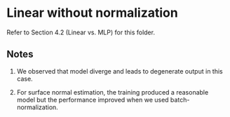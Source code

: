 # Linear without normalization

Refer to Section 4.2 (Linear vs. MLP) for this folder.

## Notes 

1. We observed that model diverge and leads to degenerate output in this case.

2. For surface normal estimation, the training produced a reasonable model but the performance improved when we used batch-normalization.
